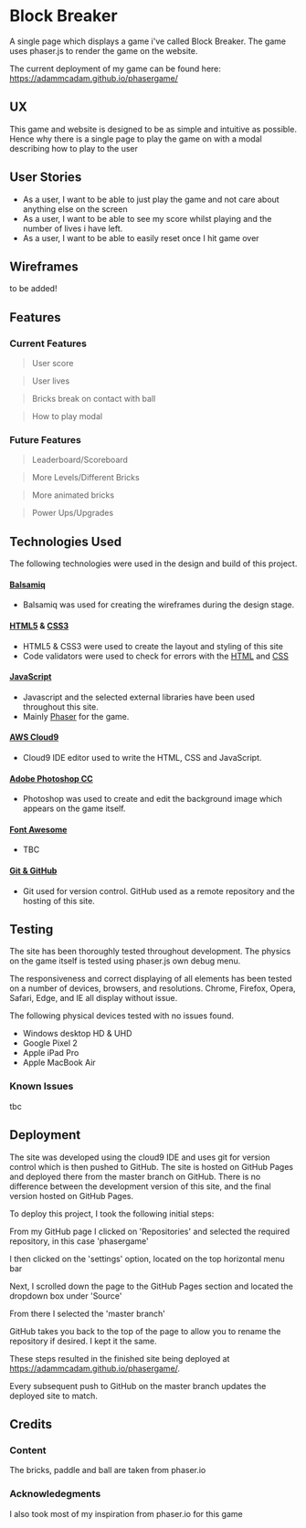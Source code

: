 # Block Breaker 

A single page which displays a game i've called Block Breaker. The game uses phaser.js to render the game on the website.

The current deployment of my game can be found here: https://adammcadam.github.io/phasergame/

## UX

This game and website is designed to be as simple and intuitive as possible. Hence why there is a single page to play the game on with a modal describing how to play to the user

## User Stories 

* As a user, I want to be able to just play the game and not care about anything else on the screen
* As a user, I want to be able to see my score whilst playing and the number of lives i have left.
* As a user, I want to be able to easily reset once I hit game over

## Wireframes

to be added!

## Features

### Current Features

> User score

> User lives

> Bricks break on contact with ball

> How to play modal

### Future Features

> Leaderboard/Scoreboard

> More Levels/Different Bricks

> More animated bricks

> Power Ups/Upgrades

## Technologies Used

The following technologies were used in the design and build of this project.

#### [Balsamiq](https://balsamiq.com/) 
- Balsamiq was used for creating the wireframes during the design stage.

#### [HTML5](https://www.w3.org/TR/html/) & [CSS3](https://www.w3.org/Style/CSS/)
- HTML5 & CSS3 were used to create the layout and styling of this site
- Code validators were used to check for errors with the [HTML](https://validator.w3.org/) and [CSS](https://jigsaw.w3.org/css-validator/)

#### [JavaScript](https://developer.mozilla.org/en-US/docs/Web/JavaScript)
- Javascript and the selected external libraries have been used throughout this site.
- Mainly [Phaser](https://phaser.io/) for the game.

#### [AWS Cloud9](https://aws.amazon.com/cloud9/)
- Cloud9 IDE editor used to write the HTML, CSS and JavaScript.

#### [Adobe Photoshop CC](https://www.photoshop.com/)
- Photoshop was used to create and edit the background image which appears on the game itself.

#### [Font Awesome](https://origin.fontawesome.com/)
- TBC

#### [Git & GitHub](https://github.com/)
- Git used for version control. GitHub used as a remote repository and the hosting of this site.

## Testing

The site has been thoroughly tested throughout development. The physics on the game itself is tested using phaser.js own debug menu.

The responsiveness and correct displaying of all elements has been tested on a number of devices, browsers, and resolutions. Chrome, Firefox, Opera, Safari, Edge, and IE all display without issue.

The following physical devices tested with no issues found.
- Windows desktop HD & UHD
- Google Pixel 2
- Apple iPad Pro
- Apple MacBook Air

### Known Issues

tbc

## Deployment

The site was developed using the cloud9 IDE and uses git for version control which is then pushed to GitHub. The site is hosted on GitHub Pages and deployed there from the master branch on GitHub. There is no difference between the development version of this site, and the final version hosted on GitHub Pages.

To deploy this project, I took the following initial steps:

From my GitHub page I clicked on 'Repositories' and selected the required repository, in this case 'phasergame'

I then clicked on the 'settings' option, located on the top horizontal menu bar

Next, I scrolled down the page to the GitHub Pages section and located the dropdown box under 'Source'

From there I selected the 'master branch'

GitHub takes you back to the top of the page to allow you to rename the repository if desired. I kept it the same.

These steps resulted in the finished site being deployed at https://adammcadam.github.io/phasergame/.

Every subsequent push to GitHub on the master branch updates the deployed site to match.

## Credits

### Content

The bricks, paddle and ball are taken from phaser.io 

### Acknowledegments 

I also took most of my inspiration from phaser.io for this game

